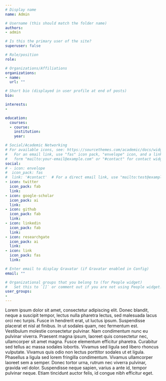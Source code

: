 ```yaml
---
# Display name
name: Admin

# Username (this should match the folder name)
authors:
- admin

# Is this the primary user of the site?
superuser: false

# Role/position
role:

# Organizations/Affiliations
organizations:
- name:
  url: ""

# Short bio (displayed in user profile at end of posts)
bio:

interests:
-

education:
  courses:
  - course:
    institution:
    year:

# Social/Academic Networking
# For available icons, see: https://sourcethemes.com/academic/docs/widgets/#icons
#   For an email link, use "fas" icon pack, "envelope" icon, and a link in the
#   form "mailto:your-email@example.com" or "#contact" for contact widget.
social:
# - icon: envelope
#  icon_pack: fas
#  link: '#contact'  # For a direct email link, use "mailto:test@example.org".
- icon: twitter
  icon_pack: fab
  link:
- icon: google-scholar
  icon_pack: ai
  link:
- icon: github
  icon_pack: fab
  link:
- icon: linkedin
  icon_pack: fab
  link:
- icon: researchgate
  icon_pack: ai
  link:
- icon: link
  icon_pack: fas
  link:  

# Enter email to display Gravatar (if Gravatar enabled in Config)
email: ""

# Organizational groups that you belong to (for People widget)
#   Set this to `[]` or comment out if you are not using People widget.  
user_groups:
- 
---
```


Lorem ipsum dolor sit amet, consectetur adipiscing elit. Donec blandit, neque a suscipit tempor, lectus nulla pharetra lectus, sed malesuada lacus orci nec turpis. Fusce in hendrerit erat, ut luctus ipsum. Suspendisse placerat et nisl at finibus. In ut sodales quam, nec fermentum est. Vestibulum molestie consectetur pulvinar. Nam condimentum nunc eu pulvinar viverra. Praesent magna ipsum, laoreet quis consectetur nec, ullamcorper sit amet magna. Fusce elementum efficitur pharetra. Curabitur sed tellus ac massa sodales lobortis. Vivamus sed ligula sed libero rhoncus vulputate. Vivamus quis odio non lectus porttitor sodales ut et ligula. Phasellus a ligula sed lorem fringilla condimentum. Vivamus ullamcorper laoreet sem a semper. Donec tortor urna, rutrum nec viverra pulvinar, gravida vel dolor. Suspendisse neque sapien, varius a ante id, tempor pulvinar neque. Etiam tincidunt auctor felis, id congue nibh efficitur eget.
